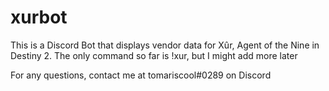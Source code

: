 # xurbot

This is a Discord Bot that displays vendor data for Xûr, Agent of the Nine in Destiny 2.
The only command so far is !xur, but I might add more later

For any questions, contact me at tomariscool#0289 on Discord
